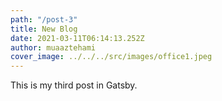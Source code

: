 ```yaml
---
path: "/post-3"
title: New Blog
date: 2021-03-11T06:14:13.252Z
author: muaaztehami
cover_image: ../../../src/images/office1.jpeg
---
```


This is my third post in Gatsby.